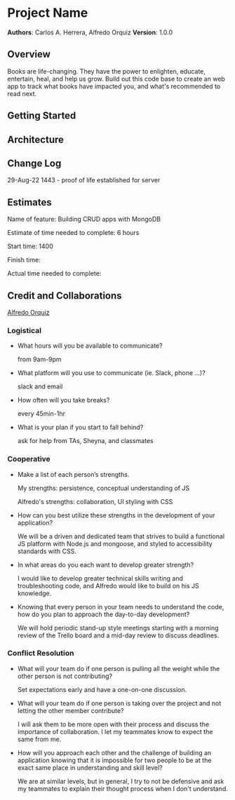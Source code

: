 # Project Name

**Authors**: Carlos A. Herrera, Alfredo Orquiz
**Version**: 1.0.0

## Overview
<!-- Provide a high level overview of what this application is and why you are building it, beyond the fact that it's an assignment for this class. (i.e. What's your problem domain?) -->
Books are life-changing. They have the power to enlighten, educate, entertain, heal, and help us grow. Build out this code base to create an web app to track what books have impacted you, and what's recommended to read next.

## Getting Started
<!-- What are the steps that a user must take in order to build this app on their own machine and get it running? -->

## Architecture
<!-- Provide a detailed description of the application design. What technologies (languages, libraries, etc) you're using, and any other relevant design information. -->

## Change Log
<!-- Use this area to document the iterative changes made to your application as each feature is successfully implemented. Use time stamps. Here's an example:

01-01-2001 4:59pm - Application now has a fully-functional express server, with a GET route for the location resource. -->

29-Aug-22 1443 - proof of life established for server

## Estimates

Name of feature: Building CRUD apps with MongoDB

Estimate of time needed to complete: 6 hours

Start time: 1400

Finish time:

Actual time needed to complete:

## Credit and Collaborations

[Alfredo Orquiz](https://github.com/AlfredoOrquiz)

### Logistical

* What hours will you be available to communicate?

    from 9am-9pm

* What platform will you use to communicate (ie. Slack, phone …)?

    slack and email

* How often will you take breaks?

    every 45min-1hr

* What is your plan if you start to fall behind?

    ask for help from TAs, Sheyna, and classmates

### Cooperative

* Make a list of each person’s strengths.

    My strengths: persistence, conceptual understanding of JS

    Alfredo's strengths: collaboration, UI styling with CSS

* How can you best utilize these strengths in the development of your application?

    We will be a driven and dedicated team that strives to build a functional JS platform with Node.js and mongoose, and styled to accessibility standards with CSS.

* In what areas do you each want to develop greater strength?

    I would like to develop greater technical skills writing and troubleshooting code, and Alfredo would like to build on his JS knowledge.

* Knowing that every person in your team needs to understand the code, how do you plan to approach the day-to-day development?

    We will hold periodic stand-up style meetings starting with a morning review of the Trello board and a mid-day review to discuss deadlines.

### Conflict Resolution

* What will your team do if one person is pulling all the weight while the other person is not contributing?

    Set expectations early and have a one-on-one discussion.

* What will your team do if one person is taking over the project and not letting the other member contribute?

    I will ask them to be more open with their process and discuss the importance of collaboration. I let my teammates know to expect the same from me.

* How will you approach each other and the challenge of building an application knowing that it is impossible for two people to be at the exact same place in understanding and skill level?

    We are at similar levels, but in general, I try to not be defensive and ask my teammates to explain their thought process when I don't understand.
